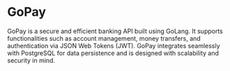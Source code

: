 # GoPay
GoPay is a secure and efficient banking API built using GoLang. It supports functionalities such as account management, money transfers, and authentication via JSON Web Tokens (JWT). GoPay integrates seamlessly with PostgreSQL for data persistence and is designed with scalability and security in mind.
